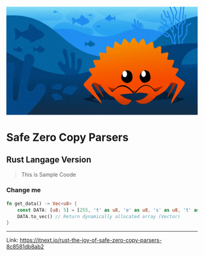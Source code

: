 
![Alt text](image.png)
# Safe Zero Copy Parsers

## Rust Langage Version

> This is Sample Coode

### Change me

```rust
fn get_data() -> Vec<u8> {
    const DATA: [u8; 5] = [255, 't' as u8, 'e' as u8, 's' as u8, 't' as u8];
    DATA.to_vec() // Return dynamically allocated array (Vector)
}

```


---

Link: <https://itnext.io/rust-the-joy-of-safe-zero-copy-parsers-8c8581db8ab2>

